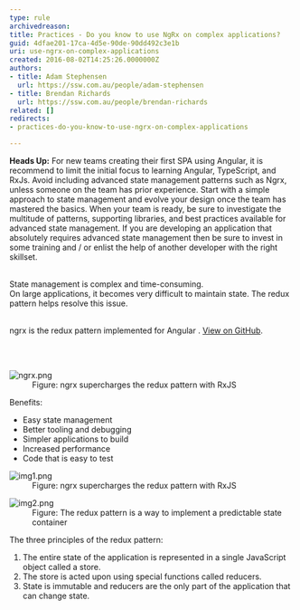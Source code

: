 ```yaml
---
type: rule
archivedreason: 
title: Practices - Do you know to use NgRx on complex applications?
guid: 4dfae201-17ca-4d5e-90de-90dd492c3e1b
uri: use-ngrx-on-complex-applications
created: 2016-08-02T14:25:26.0000000Z
authors:
- title: Adam Stephensen
  url: https://ssw.com.au/people/adam-stephensen
- title: Brendan Richards
  url: https://ssw.com.au/people/brendan-richards
related: []
redirects:
- practices-do-you-know-to-use-ngrx-on-complex-applications

---
```



<div><p class="ssw15-rteElement-InfoBox">
      <b>​Heads Up​&#58;</b> For new teams creating their first SPA using Angular, it is recommend to limit the initial focus to learning Angular, TypeScript, and RxJs. Avoid including advanced state management patterns such as Ngrx, unless someone on the team has prior experience. Start with a simple approach to state management and evolve your design once the team has mastered the basics. When your team is ready, be sure to investigate the multitude of patterns, supporting libraries, and best practices available for advanced state management. If you are developing an application that absolutely requires advanced state management then be sure to invest in some training and / or enlist the help of another developer with the right skillset.</p>
   <br>​​State management is complex and time-consuming.</div><div>On large applications, it becomes very difficult to maintain state. The redux pattern helps resolve this issue.<br>​​<br> 
   <p>ngrx is the redux pattern implemented for Angular . 
      <a href="https&#58;//github.com/ngrx" target="_blank">View on GitHub</a>. 
      <br></p></div>
<br><excerpt class='endintro'></excerpt><br>
<dl class="image"><dt> <img src="/PublishingImages/ngrx.png" alt="ngrx.png" data-pin-nopin="true" /> </dt><dd>Figure&#58; ngrx supercharges the redux pattern with RxJS <br></dd><dd></dd></dl><p>Benefits&#58;</p><ul><li>Easy state management</li><li>Better tooling and debugging</li><li>Simpler applications to build</li><li>Increased performance<br></li><li>Code that is easy to test<br></li></ul><dl class="image"><dt> <img src="/PublishingImages/img1.png" alt="img1.png" /> </dt><dd>Figure&#58; ngrx supercharges the redux pattern with RxJS <br></dd></dl><dl class="image"><dt><img src="/PublishingImages/img2.png" alt="img2.png" /></dt><dd>Figure&#58; The redux pattern is a way to implement a predictable state container</dd></dl><p>The three principles of the redux pattern&#58;</p><ol><li>The entire state of the application is represented in a single JavaScript object called a store.</li><li>The store is acted upon using special functions called reducers.&#160;</li><li>State is immutable and reducers are the only part of the application that can change state.</li></ol>
​<br>


